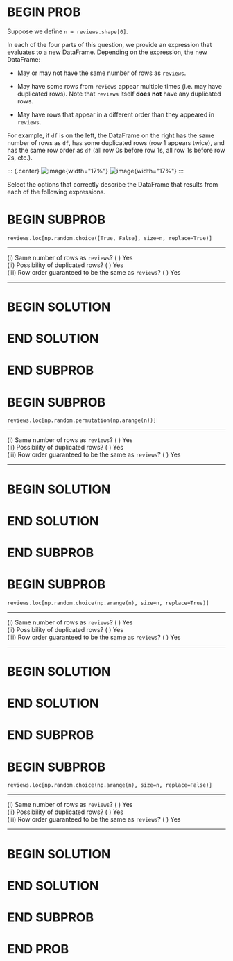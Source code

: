 # BEGIN PROB

Suppose we define `n = reviews.shape[0]`.

In each of the four parts of this question, we provide an expression
that evaluates to a new DataFrame. Depending on the expression, the new
DataFrame:

-   May or may not have the same number of rows as `reviews`.

-   May have some rows from `reviews` appear multiple times (i.e. may
    have duplicated rows). Note that `reviews` itself **does not** have
    any duplicated rows.

-   May have rows that appear in a different order than they appeared in
    `reviews`.

For example, if `df` is on the left, the DataFrame on the right has the
same number of rows as `df`, has some duplicated rows (row 1 appears
twice), and has the same row order as `df` (all row 0s before row 1s,
all row 1s before row 2s, etc.).

::: {.center}
![image](midterm-images/df-1.png){width="17%"}
![image](midterm-images/df-2.png){width="17%"}
:::

Select the options that correctly describe the DataFrame that results
from each of the following expressions.

# BEGIN SUBPROB

`reviews.loc[np.random.choice([True, False], size=n, replace=True)]`

  --------- --------------------------------------------------- --------- -- --
  \(i\)     Same number of rows as `reviews`?                   ( ) Yes      
  \(ii\)    Possibility of duplicated rows?                     ( ) Yes      
  \(iii\)   Row order guaranteed to be the same as `reviews`?   ( ) Yes      
  --------- --------------------------------------------------- --------- -- --

# BEGIN SOLUTION

# END SOLUTION

# END SUBPROB

# BEGIN SUBPROB

`reviews.loc[np.random.permutation(np.arange(n))]`

  --------- --------------------------------------------------- --------- -- --
  \(i\)     Same number of rows as `reviews`?                   ( ) Yes      
  \(ii\)    Possibility of duplicated rows?                     ( ) Yes      
  \(iii\)   Row order guaranteed to be the same as `reviews`?   ( ) Yes      
  --------- --------------------------------------------------- --------- -- --

# BEGIN SOLUTION

# END SOLUTION

# END SUBPROB

# BEGIN SUBPROB

`reviews.loc[np.random.choice(np.arange(n), size=n, replace=True)]`

  --------- --------------------------------------------------- --------- -- --
  \(i\)     Same number of rows as `reviews`?                   ( ) Yes      
  \(ii\)    Possibility of duplicated rows?                     ( ) Yes      
  \(iii\)   Row order guaranteed to be the same as `reviews`?   ( ) Yes      
  --------- --------------------------------------------------- --------- -- --

# BEGIN SOLUTION

# END SOLUTION

# END SUBPROB

# BEGIN SUBPROB

`reviews.loc[np.random.choice(np.arange(n), size=n, replace=False)]`

  --------- --------------------------------------------------- --------- -- --
  \(i\)     Same number of rows as `reviews`?                   ( ) Yes      
  \(ii\)    Possibility of duplicated rows?                     ( ) Yes      
  \(iii\)   Row order guaranteed to be the same as `reviews`?   ( ) Yes      
  --------- --------------------------------------------------- --------- -- --

# BEGIN SOLUTION

# END SOLUTION

# END SUBPROB

# END PROB